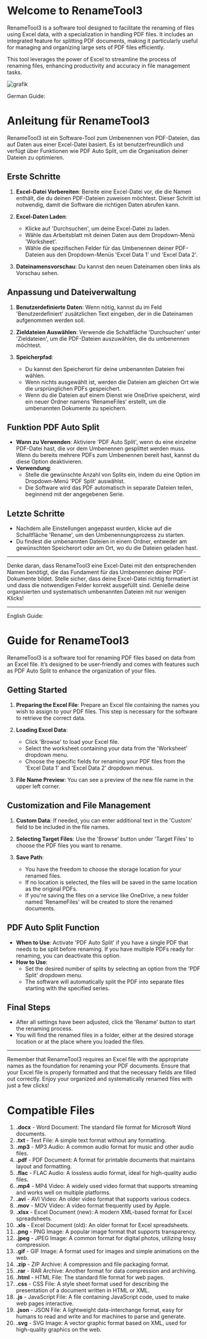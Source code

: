 # Welcome to RenameTool3 

RenameTool3 is a software tool designed to facilitate the renaming of files using Excel data, with a specialization in handling PDF files. 
It includes an integrated feature for splitting PDF documents, making it particularly useful for managing and organizing large sets of PDF files efficiently. 

This tool leverages the power of Excel to streamline the process of renaming files, enhancing productivity and accuracy in file management tasks.



![grafik](https://github.com/vikingjunior12/RenameTool3/assets/123122329/3ed34370-4435-40cb-b2d9-4cbfd7b540c6)



German Guide:

# Anleitung für RenameTool3

RenameTool3 ist ein Software-Tool zum Umbenennen von PDF-Dateien, das auf Daten aus einer Excel-Datei basiert. Es ist benutzerfreundlich und verfügt über Funktionen wie PDF Auto Split, um die Organisation deiner Dateien zu optimieren.

## Erste Schritte

1.  **Excel-Datei Vorbereiten**: Bereite eine Excel-Datei vor, die die Namen enthält, die du deinen PDF-Dateien zuweisen möchtest. Dieser Schritt ist notwendig, damit die Software die richtigen Daten abrufen kann.
    
2.  **Excel-Daten Laden**:
    
    - Klicke auf 'Durchsuchen', um deine Excel-Datei zu laden.
    - Wähle das Arbeitsblatt mit deinen Daten aus dem Dropdown-Menü 'Worksheet'.
    - Wähle die spezifischen Felder für das Umbenennen deiner PDF-Dateien aus den Dropdown-Menüs 'Excel Data 1' und 'Excel Data 2'.
3.  **Dateinamensvorschau**: Du kannst den neuen Dateinamen oben links als Vorschau sehen.
    

## Anpassung und Dateiverwaltung

1.  **Benutzerdefinierte Daten**: Wenn nötig, kannst du im Feld 'Benutzerdefiniert' zusätzlichen Text eingeben, der in die Dateinamen aufgenommen werden soll.
    
2.  **Zieldateien Auswählen**: Verwende die Schaltfläche 'Durchsuchen' unter 'Zieldateien', um die PDF-Dateien auszuwählen, die du umbenennen möchtest.
    
3.  **Speicherpfad**:
    
    - Du kannst den Speicherort für deine umbenannten Dateien frei wählen.
    - Wenn nichts ausgewählt ist, werden die Dateien am gleichen Ort wie die ursprünglichen PDFs gespeichert.
    - Wenn du die Dateien auf einem Dienst wie OneDrive speicherst, wird ein neuer Ordner namens 'RenameFiles' erstellt, um die umbenannten Dokumente zu speichern.

## Funktion PDF Auto Split

- **Wann zu Verwenden**: Aktiviere 'PDF Auto Split', wenn du eine einzelne PDF-Datei hast, die vor dem Umbenennen gesplittet werden muss. Wenn du bereits mehrere PDFs zum Umbenennen bereit hast, kannst du diese Option deaktivieren.
- **Verwendung**:
    - Stelle die gewünschte Anzahl von Splits ein, indem du eine Option im Dropdown-Menü 'PDF Split' auswählst.
    - Die Software wird das PDF automatisch in separate Dateien teilen, beginnend mit der angegebenen Serie.

## Letzte Schritte

- Nachdem alle Einstellungen angepasst wurden, klicke auf die Schaltfläche 'Rename', um den Umbenennungsprozess zu starten.
- Du findest die umbenannten Dateien in einem Ordner, entweder am gewünschten Speicherort oder am Ort, wo du die Dateien geladen hast.

* * *

Denke daran, dass RenameTool3 eine Excel-Datei mit den entsprechenden Namen benötigt, die das Fundament für das Umbenennen deiner PDF-Dokumente bildet. Stelle sicher, dass deine Excel-Datei richtig formatiert ist und dass die notwendigen Felder korrekt ausgefüllt sind. Genieße deine organisierten und systematisch umbenannten Dateien mit nur wenigen Klicks!



* * *











English Guide:





# Guide for RenameTool3

RenameTool3 is a software tool for renaming PDF files based on data from an Excel file. It’s designed to be user-friendly and comes with features such as PDF Auto Split to enhance the organization of your files.

## Getting Started

1.  **Preparing the Excel File**: Prepare an Excel file containing the names you wish to assign to your PDF files. This step is necessary for the software to retrieve the correct data.
    
2.  **Loading Excel Data**:
    
    - Click 'Browse' to load your Excel file.
    - Select the worksheet containing your data from the 'Worksheet' dropdown menu.
    - Choose the specific fields for renaming your PDF files from the 'Excel Data 1' and 'Excel Data 2' dropdown menus.
3.  **File Name Preview**: You can see a preview of the new file name in the upper left corner.
    

## Customization and File Management

1.  **Custom Data**: If needed, you can enter additional text in the 'Custom' field to be included in the file names.
    
2.  **Selecting Target Files**: Use the 'Browse' button under 'Target Files' to choose the PDF files you want to rename.
    
3.  **Save Path**:
    
    - You have the freedom to choose the storage location for your renamed files.
    - If no location is selected, the files will be saved in the same location as the original PDFs.
    - If you're saving the files on a service like OneDrive, a new folder named 'RenameFiles' will be created to store the renamed documents.

## PDF Auto Split Function

- **When to Use**: Activate 'PDF Auto Split' if you have a single PDF that needs to be split before renaming. If you have multiple PDFs ready for renaming, you can deactivate this option.
- **How to Use**:
    - Set the desired number of splits by selecting an option from the 'PDF Split' dropdown menu.
    - The software will automatically split the PDF into separate files starting with the specified series.

## Final Steps

- After all settings have been adjusted, click the 'Rename' button to start the renaming process.
- You will find the renamed files in a folder, either at the desired storage location or at the place where you loaded the files.

* * *

Remember that RenameTool3 requires an Excel file with the appropriate names as the foundation for renaming your PDF documents. Ensure that your Excel file is properly formatted and that the necessary fields are filled out correctly. Enjoy your organized and systematically renamed files with just a few clicks!



# Compatible Files


1. **.docx** - Word Document: The standard file format for Microsoft Word documents.
2. **.txt** - Text File: A simple text format without any formatting.
3. **.mp3** - MP3 Audio: A common audio format for music and other audio files.
4. **.pdf** - PDF Document: A format for printable documents that maintains layout and formatting.
5. **.flac** - FLAC Audio: A lossless audio format, ideal for high-quality audio files.
6. **.mp4** - MP4 Video: A widely used video format that supports streaming and works well on multiple platforms.
7. **.avi** - AVI Video: An older video format that supports various codecs.
8. **.mov** - MOV Video: A video format frequently used by Apple.
9. **.xlsx** - Excel Document (new): A modern XML-based format for Excel spreadsheets.
10. **.xls** - Excel Document (old): An older format for Excel spreadsheets.
11. **.png** - PNG Image: A popular image format that supports transparency.
12. **.jpeg** - JPEG Image: A common format for digital photos, utilizing lossy compression.
13. **.gif** - GIF Image: A format used for images and simple animations on the web.
14. **.zip** - ZIP Archive: A compression and file packaging format.
15. **.rar** - RAR Archive: Another format for data compression and archiving.
16. **.html** - HTML File: The standard file format for web pages.
17. **.css** - CSS File: A style sheet format used for describing the presentation of a document written in HTML or XML.
18. **.js** - JavaScript File: A file containing JavaScript code, used to make web pages interactive.
19. **.json** - JSON File: A lightweight data-interchange format, easy for humans to read and write and for machines to parse and generate.
20. **.svg** - SVG Image: A vector graphic format based on XML, used for high-quality graphics on the web.


